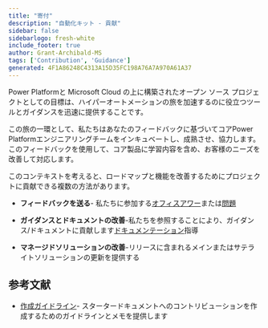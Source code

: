 ```yaml
---
title: "寄付"
description: "自動化キット - 貢献"
sidebar: false
sidebarlogo: fresh-white
include_footer: true
author: Grant-Archibald-MS
tags: ['Contribution', 'Guidance']
generated: 4F1A86248C4313A15D35FC198A76A7A970A61A37
---
```


Power Platformと Microsoft Cloud の上に構築されたオープン ソース プロジェクトとしての目標は、ハイパーオートメーションの旅を加速するのに役立つツールとガイダンスを迅速に提供することです。

この旅の一環として、私たちはあなたのフィードバックに基づいてコアPower Platformエンジニアリングチームをインキュベートし、成熟させ、協力します。このフィードバックを使用して、コア製品に学習内容を含め、お客様のニーズを改善して対応します。

このコンテキストを考えると、ロードマップと機能を改善するためにプロジェクトに貢献できる複数の方法があります。

- **フィードバックを送る**- 私たちに参加する[オフィスアワー](/ja/office-hours)または[問題](/ja/contribution/feedback)

- **ガイダンスとドキュメントの改善**-私たちを参照することにより、ガイダンス/ドキュメントに貢献します[ドキュメンテーション](/ja/contribution/documentation)指導

- **マネージドソリューションの改善**-リリースに含まれるメインまたはサテライトソリューションの更新を提供する

## 参考文献

- [作成ガイドライン](/ja/contribution/authoring)- スタータードキュメントへのコントリビューションを作成するためのガイドラインとメモを提供します
